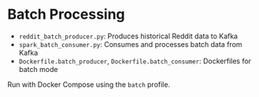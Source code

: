 # Batch Processing

- `reddit_batch_producer.py`: Produces historical Reddit data to Kafka
- `spark_batch_consumer.py`: Consumes and processes batch data from Kafka
- `Dockerfile.batch_producer`, `Dockerfile.batch_consumer`: Dockerfiles for batch mode

Run with Docker Compose using the `batch` profile.
